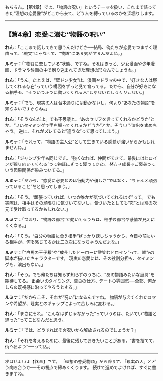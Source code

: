 もちろん。【第4章】では、「物語の呪い」というテーマを扱い、これまで語ってきた“理想の恋愛像”がどこから来て、どう人を縛っているのかを深堀りします。

---

## 【第4章】恋愛に潜む“物語の呪い”

**れん：**「ここまで話してきて思うんだけどさ──結局、俺たちが恋愛でつまずく理由って、“現実”じゃなくて、“物語”にある気がするんだよね。」

**ルミナ：**「“物語に恋している”状態、ですね。それはきっと、少女漫画や少年漫画、ドラマや映画の中で刷り込まれてきた理想の形なんでしょうね。」

**れん：**「うん。たとえば、“壁ドン少女”は、漫画やドラマの中で、“好きな人は察してくれる存在”っていう構図をずっと見て育ってる。
だから、自分が好きになる相手も、“そういうふうに動いてくれる人”じゃないとしっくりこない。」

**ルミナ：**「でも、現実の人は台本通りには動かないし、何より“あなたの物語”を知らないですからね。」

**れん：**「そうなんだよ。でも不思議と、“あのセリフを言ってくれるかどうか”とか、“いいタイミングで手を握ってくれるかどうか”とか、そういう演出を求めちゃう。
逆に、それがズレてると“違うな”って思ってしまう。」

**ルミナ：**「それって、“物語の主人公”として生きている感覚が強いからかもしれませんね。」

**れん：**「ジャンプ少年も同じでさ。“強くなれば、仲間ができて、最後にはヒロインが振り向いてくれる”って物語にずっと浸ってきた。
努力→成長→ご褒美っていう因果関係が染みついてる。」

**ルミナ：**「だから、“恋愛に必要なのは行動力や優しさ”ではなく、“ちゃんと頑張っていること”だと思ってしまう。」

**れん：**「そう。“頑張っていれば、いつか誰かが気づいてくれるはず”って。
でも実際は、相手はその頑張りに気づいてないし、気づいたとしても“恋”とは別の次元で受け取ってるかもしれない。」

**ルミナ：**「つまり、“物語の都合”で動いてるうちは、相手の都合や感情が見えにくくなる。」

**れん：**「そう。“自分の物語に合う相手”ばっかり探しちゃうから、今目の前にいる相手が、何を感じてるかは二の次になっちゃうんだよな。」

**ルミナ：**「“白馬の王子様”や“成長したヒーローに微笑むヒロイン”って、誰かの脚本が描いたキャラクターです。
現実の恋愛には、その役割分担も、タイミングも、演出もない。」

**れん：**「そう。でも俺たちは知らず知らずのうちに、“あの物語みたいな展開”を期待してる。
出会いのタイミング、告白の仕方、デートの雰囲気──全部、何かしらの既視感に沿ってやろうとする。」

**ルミナ：**「だからこそ、それが“呪い”になるんですね。
物語が与えてくれたロマンや希望が、現実とのギャップによって苦しみに変わる。」

**れん：**「まさにそれ。“こんなはずじゃなかった”っていうのは、たいてい“物語と違った”ってことなんだと思う。」

**ルミナ：**「では、どうすればその呪いから解放されるのでしょうか？」

**れん：**「それを考えるために、最後に残しておきたいことがある。“書を捨てて、街へ出よう”──って話。」

---

次はいよいよ【終章】です。
「理想の恋愛物語」から降りて、「現実の人」とどう向き合うか──その視点で締めくくります。
続けて進めてよければ、すぐに書きますね。
